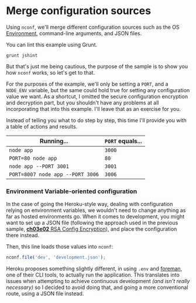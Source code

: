 # Merge configuration sources

Using `nconf`, we'll merge different configuration sources such as the OS [Environment][1], command-line arguments, and JSON files.

You can lint this example using Grunt.

```shell
grunt jshint
```

But that's just me being cautious, the purpose of the sample is to show you how `nconf` works, so let's get to that.

For the purposes of the example, we'll only be setting a `PORT`, and a `NODE_ENV` variable, but the same could hold true for setting any configuration value we want. As a shortcut, I omitted the secure configuration encryption and decryption part, but you shouldn't have any problems at all incorporating that into this example. I'll leave that as an exercise for you.

Instead of telling you what to do step by step, this time I'll provide you with a table of actions and results.

Running...|`PORT` equals...
---|---
`node app`|`3000`
`PORT=80 node app`|`80`
`node app --PORT 3001`|`3001`
`PORT=8007 node app --PORT 3006`|`3006`

### Environment Variable-oriented configuration

In the case of going the Heroku-style way, dealing with configuration relying on environment variables, we wouldn't need to change anything as far as hosted environments go. When it comes to development, you might want to set up a JSON file (following the approach used in the previous sample, [**ch03e02** RSA Config Encryption][2]), and place the configuration there instead.

Then, this line loads those values into `nconf`:

```js
nconf.file('dev', 'development.json');
```

Heroku proposes something slightly different, in using `.env` and [foreman][3], one of their CLI tools, to actually run the application. This translates into issues when attempting to achieve continuous development _(and isn't really necessary)_ so I decided to avoid doing that, and going a more conventional route, using a JSON file instead.

  [1]: http://en.wikipedia.org/wiki/Environment_variable
  [2]: https://github.com/buildfirst/buildfirst/tree/master/ch03/02_rsa-config-encryption "RSA Config Encryption"
  [3]: https://github.com/ddollar/foreman
